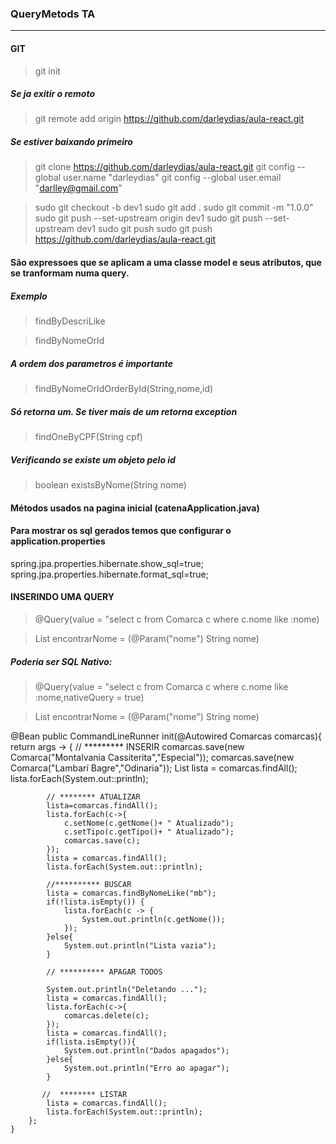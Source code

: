 ### QueryMetods TA
-----------
 
#### GIT
> git init 
##### Se ja exitir o remoto
> git remote add origin https://github.com/darleydias/aula-react.git
##### Se estiver baixando primeiro
> git clone https://github.com/darleydias/aula-react.git
> git config --global user.name "darleydias"
> git config --global user.email "darlley@gmail.com"
> 


> sudo git checkout -b dev1
> sudo git add .
> sudo git commit -m "1.0.0"
> sudo git push --set-upstream origin dev1
> sudo git push --set-upstream dev1
> sudo git push
> sudo git push https://github.com/darleydias/aula-react.git

#### São expressoes que se aplicam a uma classe model e seus atributos, que se tranformam numa query.

##### Exemplo

> findByDescriLike

> findByNomeOrId

##### A ordem dos parametros é importante

> findByNomeOrIdOrderById(String,nome,id)


##### Só retorna um. Se tiver mais de um retorna exception 

> findOneByCPF(String cpf)

##### Verificando se existe um objeto pelo id

> boolean existsByNome(String nome)

#### Métodos usados na pagina inicial (catenaApplication.java)

#### Para mostrar os sql gerados temos que configurar o application.properties

spring.jpa.properties.hibernate.show_sql=true;
spring.jpa.properties.hibernate.format_sql=true;


#### INSERINDO UMA QUERY

> @Query(value = "select c from Comarca c where c.nome like :nome)

> List<Comarca> encontrarNome = (@Param("nome") String nome)

##### Poderia ser SQL Nativo:

> @Query(value = "select c from Comarca c where c.nome like :nome,nativeQuery = true)

> List<Comarca> encontrarNome = (@Param("nome") String nome)



@Bean
    public CommandLineRunner init(@Autowired Comarcas comarcas){
        return args -> {
            // ********* INSERIR
            comarcas.save(new Comarca("Montalvania Cassiterita","Especial"));
            comarcas.save(new Comarca("Lambarí Bagre","Odinaria"));
            List<Comarca> lista = comarcas.findAll();
            lista.forEach(System.out::println);

            // ******** ATUALIZAR
            lista=comarcas.findAll();
            lista.forEach(c->{
                c.setNome(c.getNome()+ " Atualizado");
                c.setTipo(c.getTipo()+ " Atualizado");
                comarcas.save(c);
            });
            lista = comarcas.findAll();
            lista.forEach(System.out::println);

            //********** BUSCAR
            lista = comarcas.findByNomeLike("mb");
            if(!lista.isEmpty()) {
                lista.forEach(c -> {
                    System.out.println(c.getNome());
                });
            }else{
                System.out.println("Lista vazia");
            }

            // ********** APAGAR TODOS

            System.out.println("Deletando ...");
            lista = comarcas.findAll();
            lista.forEach(c->{
                comarcas.delete(c);
            });
            lista = comarcas.findAll();
            if(lista.isEmpty()){
                System.out.println("Dados apagados");
            }else{
                System.out.println("Erro ao apagar");
            }

           //  ******** LISTAR
            lista = comarcas.findAll();
            lista.forEach(System.out::println);
        };
    }



